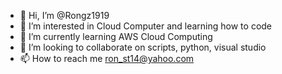 - 👋 Hi, I’m @Rongz1919
- 👀 I’m interested in Cloud Computer and learning how to code
- 🌱 I’m currently learning AWS Cloud Computing 
- 💞️ I’m looking to collaborate on scripts, python, visual studio
- 📫 How to reach me ron_st14@yahoo.com

<!---
Rongz1919/Rongz1919 is a ✨ special ✨ repository because its `README.md` (this file) appears on your GitHub profile.
You can click the Preview link to take a look at your changes.
--->
